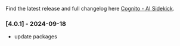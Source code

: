 Find the latest release and full changelog here [Cognito - AI Sidekick](https://github.com/3-ark/Cognito-AI_Sidekick/releases).

### [4.0.1] - 2024-09-18

* update packages


